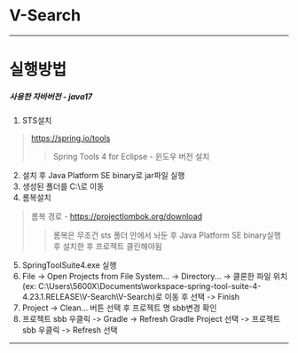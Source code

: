 # V-Search
---
# 실행방법

##### 사용한 자바버전 - java17
1. STS설치
> https://spring.io/tools
>> Spring Tools 4 for Eclipse - 윈도우 버전 설치
2. 설치 후 Java Platform SE binary로 jar파일 실행
3. 생성된 폴더를 C:\로 이동
4. 롬복설치
> 롬복 경로 - https://projectlombok.org/download 
>> 롬복은 무조건 sts 폴더 안에서 놔둔 후 Java Platform SE binary실행 후 설치한 후 프로젝트 클린해야됨
5. SpringToolSuite4.exe 실행
6. File -> Open Projects from File System... -> Directory... -> 클론한 파일 위치(ex: C:\Users\5600X\Documents\workspace-spring-tool-suite-4-4.23.1.RELEASE\V-Search\V-Search)로 이동 후 선택 -> Finish
7. Project -> Clean... 버튼 선택 후 프로젝트 명 sbb변경 확인
8. 프로젝트 sbb 우클릭 -> Gradle -> Refresh Gradle Project 선택 -> 프로젝트 sbb 우클릭 -> Refresh 선택
---

